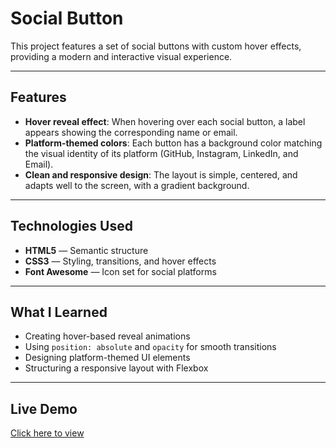 # Social Button

This project features a set of social buttons with custom hover effects, providing a modern and interactive visual experience.

---

## Features

- **Hover reveal effect**: When hovering over each social button, a label appears showing the corresponding name or email.  
- **Platform-themed colors**: Each button has a background color matching the visual identity of its platform (GitHub, Instagram, LinkedIn, and Email).  
- **Clean and responsive design**: The layout is simple, centered, and adapts well to the screen, with a gradient background.

---

## Technologies Used

- **HTML5** — Semantic structure  
- **CSS3** — Styling, transitions, and hover effects  
- **Font Awesome** — Icon set for social platforms

---

## What I Learned

- Creating hover-based reveal animations  
- Using `position: absolute` and `opacity` for smooth transitions  
- Designing platform-themed UI elements  
- Structuring a responsive layout with Flexbox

---

## Live Demo

 [Click here to view]([https://gamaalice.github.io/dev-portfolio/projects/social-button](https://gamaalice.github.io/socialbutton/))
